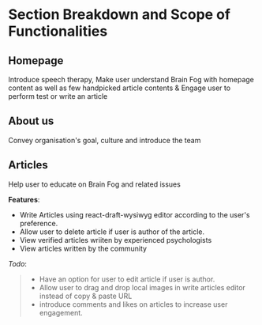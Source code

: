 # Section Breakdown and Scope of Functionalities

## Homepage

Introduce speech therapy, Make user understand Brain Fog with homepage content as well as few handpicked article contents & Engage user to perform test or write an article 

## About us

Convey organisation's goal, culture and introduce the team

## Articles

Help user to educate on Brain Fog and related issues

**Features**: 

- Write Articles using react-draft-wysiwyg editor according to the user's preference. <br>
- Allow user to delete article if user is author of the article. 
- View verified articles wriiten by experienced psychologists <br>
- View articles written by the community <br>

*Todo*: 
> - Have an option for user to edit article if user is author. <br>
> - Allow user to drag and drop local images in write articles editor instead of copy & paste URL
> - introduce comments and likes on articles to increase user engagement. 



